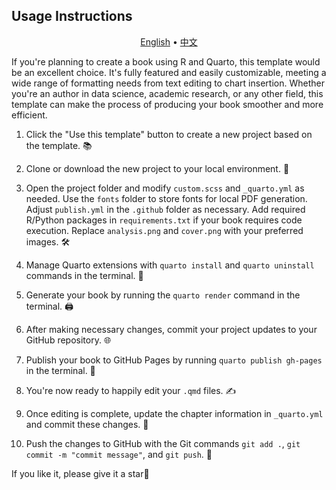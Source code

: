 ## Usage Instructions

<p align="center">
  <a href="./readme_en.md">English</a> •
  <a href="./readme_zh.md">中文</a> 
</p>

If you're planning to create a book using R and Quarto, this template would be an excellent choice. It's fully featured and easily customizable, meeting a wide range of formatting needs from text editing to chart insertion. Whether you're an author in data science, academic research, or any other field, this template can make the process of producing your book smoother and more efficient.

1. Click the "Use this template" button to create a new project based on the template. 📚

2. Clone or download the new project to your local environment. 📁

3. Open the project folder and modify `custom.scss` and `_quarto.yml` as needed. Use the `fonts` folder to store fonts for local PDF generation. Adjust `publish.yml` in the `.github` folder as necessary. Add required R/Python packages in `requirements.txt` if your book requires code execution. Replace `analysis.png` and `cover.png` with your preferred images. 🛠️

4. Manage Quarto extensions with `quarto install` and `quarto uninstall` commands in the terminal. 🔧

5. Generate your book by running the `quarto render` command in the terminal. 🖨️

6. After making necessary changes, commit your project updates to your GitHub repository. 🌐

7. Publish your book to GitHub Pages by running `quarto publish gh-pages` in the terminal. 🚀

8. You're now ready to happily edit your `.qmd` files. ✍️

9. Once editing is complete, update the chapter information in `_quarto.yml` and commit these changes. 📝

10. Push the changes to GitHub with the Git commands `git add .`, `git commit -m "commit message"`, and `git push`. 💾


If you like it, please give it a star💖
